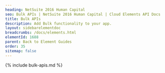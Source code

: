 ```yaml
---
heading: NetSuite 2016 Human Capital
seo: Bulk APIs | NetSuite 2016 Human Capital | Cloud Elements API Docs
title: Bulk APIs
description: Add Bulk functionality to your app.
layout: sidebarelementdoc
breadcrumbs: /docs/elements.html
elementId: 1688
parent: Back to Element Guides
order: 35
sitemap: false
---
```


{% include bulk-apis.md %}

